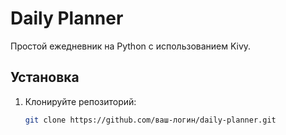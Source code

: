 # Daily Planner

Простой ежедневник на Python c использованием Kivy.

## Установка
1. Клонируйте репозиторий:
   ```bash
   git clone https://github.com/ваш-логин/daily-planner.git